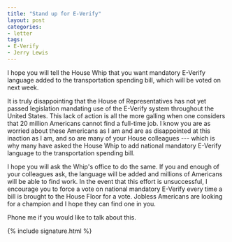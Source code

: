 ```yaml
---
title: "Stand up for E-Verify"
layout: post
categories:
- letter
tags:
- E-Verify
- Jerry Lewis
---
```


I hope you will tell the House Whip that you want mandatory E-Verify language added to the transportation spending bill, which will be voted on next week.

It is truly disappointing that the House of Representatives has not yet passed legislation mandating use of the E-Verify system throughout the United States. This lack of action is all the more galling when one considers that 20 million Americans cannot find a full-time job. I know you are as worried about these Americans as I am and are as disappointed at this inaction as I am, and so are many of your House colleagues --- which is why many have asked the House Whip to add national mandatory E-Verify language to the transportation spending bill.

I hope you will ask the Whip's office to do the same. If you and enough of your colleagues ask, the language will be added and millions of Americans will be able to find work. In the event that this effort is unsuccessful, I encourage you to force a vote on national mandatory E-Verify every time a bill is brought to the House Floor for a vote. Jobless Americans are looking for a champion and I hope they can find one in you.

Phone me if you would like to talk about this.

{% include signature.html %}
